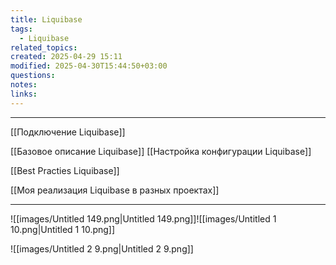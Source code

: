 ```yaml
---
title: Liquibase
tags:
  - Liquibase
related_topics: 
created: 2025-04-29 15:11
modified: 2025-04-30T15:44:50+03:00
questions: 
notes: 
links: 
---
```



-------------
[[Подключение Liquibase]]

[[Базовое описание Liquibase]]
[[Настройка конфигурации Liquibase]]

[[Best Practies Liquibase]]

[[Моя реализация Liquibase в разных проектах]]
 





------------------
![[images/Untitled 149.png|Untitled 149.png]]![[images/Untitled 1 10.png|Untitled 1 10.png]]

![[images/Untitled 2 9.png|Untitled 2 9.png]]
